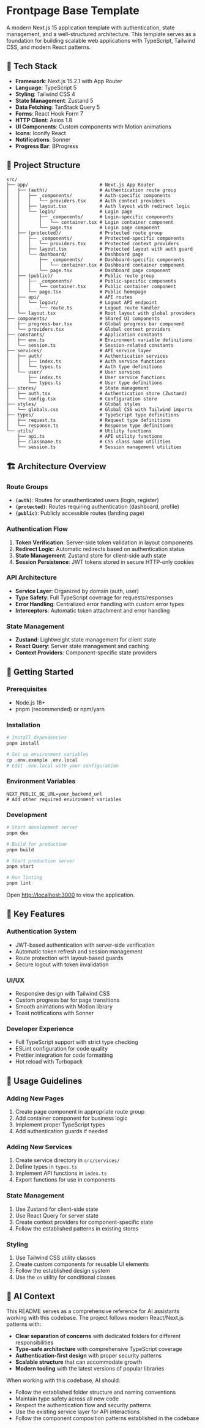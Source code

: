 # Frontpage Base Template

A modern Next.js 15 application template with authentication, state management, and a well-structured architecture. This template serves as a foundation for building scalable web applications with TypeScript, Tailwind CSS, and modern React patterns.

## 🚀 Tech Stack

- **Framework**: Next.js 15.2.1 with App Router
- **Language**: TypeScript 5
- **Styling**: Tailwind CSS 4
- **State Management**: Zustand 5
- **Data Fetching**: TanStack Query 5
- **Forms**: React Hook Form 7
- **HTTP Client**: Axios 1.8
- **UI Components**: Custom components with Motion animations
- **Icons**: Iconify React
- **Notifications**: Sonner
- **Progress Bar**: BProgress

## 📁 Project Structure

```
src/
├── app/                          # Next.js App Router
│   ├── (auth)/                   # Authentication route group
│   │   ├── _components/          # Auth-specific components
│   │   │   └── providers.tsx     # Auth context providers
│   │   ├── layout.tsx            # Auth layout with redirect logic
│   │   └── login/                # Login page
│   │       ├── _components/      # Login-specific components
│   │       │   └── container.tsx # Login container component
│   │       └── page.tsx          # Login page component
│   ├── (protected)/              # Protected route group
│   │   ├── _components/          # Protected-specific components
│   │   │   └── providers.tsx     # Protected context providers
│   │   ├── layout.tsx            # Protected layout with auth guard
│   │   └── dashboard/            # Dashboard page
│   │       ├── _components/      # Dashboard-specific components
│   │       │   └── container.tsx # Dashboard container component
│   │       └── page.tsx          # Dashboard page component
│   ├── (public)/                 # Public route group
│   │   ├── _components/          # Public-specific components
│   │   │   └── container.tsx     # Public container component
│   │   └── page.tsx              # Public homepage
│   ├── api/                      # API routes
│   │   └── logout/               # Logout API endpoint
│   │       └── route.ts          # Logout route handler
│   └── layout.tsx                # Root layout with global providers
├── components/                   # Shared UI components
│   ├── progress-bar.tsx          # Global progress bar component
│   └── providers.tsx             # Global context providers
├── constants/                    # Application constants
│   ├── env.ts                    # Environment variable definitions
│   └── session.ts                # Session-related constants
├── services/                     # API service layer
│   ├── auth/                     # Authentication services
│   │   ├── index.ts              # Auth service functions
│   │   └── types.ts              # Auth type definitions
│   └── user/                     # User services
│       ├── index.ts              # User service functions
│       └── types.ts              # User type definitions
├── stores/                       # State management
│   ├── auth.tsx                  # Authentication store (Zustand)
│   └── config.tsx                # Configuration store
├── styles/                       # Global styles
│   └── globals.css               # Global CSS with Tailwind imports
├── types/                        # TypeScript type definitions
│   ├── request.ts                # Request type definitions
│   └── response.ts               # Response type definitions
└── utils/                        # Utility functions
    ├── api.ts                    # API utility functions
    ├── classname.ts              # CSS class name utilities
    └── session.ts                # Session management utilities
```

## 🏗️ Architecture Overview

### Route Groups

- **`(auth)`**: Routes for unauthenticated users (login, register)
- **`(protected)`**: Routes requiring authentication (dashboard, profile)
- **`(public)`**: Publicly accessible routes (landing page)

### Authentication Flow

1. **Token Verification**: Server-side token validation in layout components
2. **Redirect Logic**: Automatic redirects based on authentication status
3. **State Management**: Zustand store for client-side auth state
4. **Session Persistence**: JWT tokens stored in secure HTTP-only cookies

### API Architecture

- **Service Layer**: Organized by domain (auth, user)
- **Type Safety**: Full TypeScript coverage for requests/responses
- **Error Handling**: Centralized error handling with custom error types
- **Interceptors**: Automatic token attachment and error handling

### State Management

- **Zustand**: Lightweight state management for client state
- **React Query**: Server state management and caching
- **Context Providers**: Component-specific state providers

## 🚀 Getting Started

### Prerequisites

- Node.js 18+
- pnpm (recommended) or npm/yarn

### Installation

```bash
# Install dependencies
pnpm install

# Set up environment variables
cp .env.example .env.local
# Edit .env.local with your configuration
```

### Environment Variables

```env
NEXT_PUBLIC_BE_URL=your_backend_url
# Add other required environment variables
```

### Development

```bash
# Start development server
pnpm dev

# Build for production
pnpm build

# Start production server
pnpm start

# Run linting
pnpm lint
```

Open [http://localhost:3000](http://localhost:3000) to view the application.

## 🔧 Key Features

### Authentication System

- JWT-based authentication with server-side verification
- Automatic token refresh and session management
- Route protection with layout-based guards
- Secure logout with token invalidation

### UI/UX

- Responsive design with Tailwind CSS
- Custom progress bar for page transitions
- Smooth animations with Motion library
- Toast notifications with Sonner

### Developer Experience

- Full TypeScript support with strict type checking
- ESLint configuration for code quality
- Prettier integration for code formatting
- Hot reload with Turbopack

## 📝 Usage Guidelines

### Adding New Pages

1. Create page component in appropriate route group
2. Add container component for business logic
3. Implement proper TypeScript types
4. Add authentication guards if needed

### Adding New Services

1. Create service directory in `src/services/`
2. Define types in `types.ts`
3. Implement API functions in `index.ts`
4. Export functions for use in components

### State Management

1. Use Zustand for client-side state
2. Use React Query for server state
3. Create context providers for component-specific state
4. Follow the established patterns in existing stores

### Styling

1. Use Tailwind CSS utility classes
2. Create custom components for reusable UI elements
3. Follow the established design system
4. Use the `cn` utility for conditional classes

## 🤖 AI Context

This README serves as a comprehensive reference for AI assistants working with this codebase. The project follows modern React/Next.js patterns with:

- **Clear separation of concerns** with dedicated folders for different responsibilities
- **Type-safe architecture** with comprehensive TypeScript coverage
- **Authentication-first design** with proper security patterns
- **Scalable structure** that can accommodate growth
- **Modern tooling** with the latest versions of popular libraries

When working with this codebase, AI should:

- Follow the established folder structure and naming conventions
- Maintain type safety across all new code
- Respect the authentication flow and security patterns
- Use the existing service layer for API interactions
- Follow the component composition patterns established in the codebase
